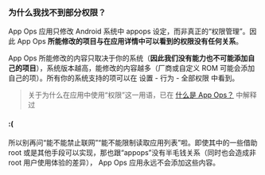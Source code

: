 ### 为什么我找不到部分权限？

App Ops 应用只修改 Android 系统中 appops 设定，而非真正的“权限管理”。因此 App Ops **所能修改的项目与在应用详情中可以看到的权限没有任何关系**。 

App Ops 所能修改的内容只取决于你的系统（**因此我们没有能力也不可能添加自己的项目**），系统版本越高，能修改的内容越多（厂商或自定义 ROM 可能会添加自己的项）。所有你的系统支持的项可以在 设置 - 行为 - 全部权限 中看到。

> 关于为什么在应用中使用“权限”这一用语，已在 [什么是 App Ops？](https://rikka.app/appops/docs/zh-CN/?doc=what_is_appops&title=%E4%BB%80%E4%B9%88%E6%98%AF%20App%20Ops%EF%BC%9F) 中解释过

#### :(

所以别再问“能不能禁止联网”“能不能限制读取应用列表”啦。即使其中的一些借助 root 或是其他手段可以实现，那也跟“appops”没有半毛钱关系（同时也会造成非 root 用户使用体验的差异）， App Ops 应用永远不会添加这些内容。